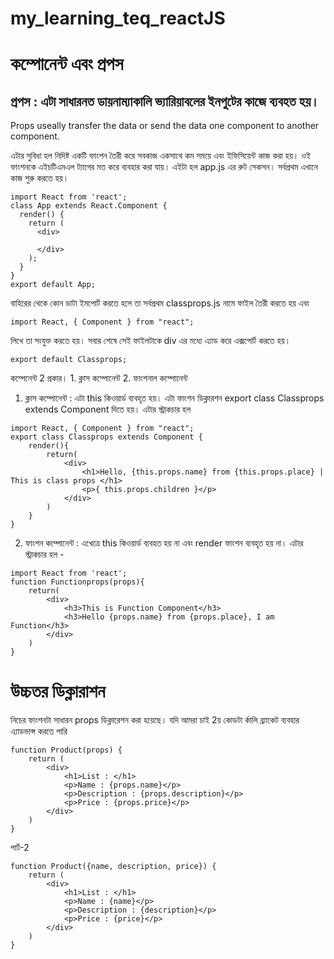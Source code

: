 # my_learning_teq_reactJS
#  কম্পোনেন্ট এবং প্রপস

## প্রপস : এটা সাধারনত ডায়নাম্যাকালি ভ্যারিয়াবলের ইনপুটের কাজে ব্যবহত হয়।

Props useally transfer the data or send the data one component to another component. 
 
 এটার সুবিধা হল নিদিষ্ট একটি ফাংশন তৈরী করে সবকাজ একসাথে কম সময়ে এবং ইফিসিয়েন্ট কাজ করা হয়। ওই ফাংশনকে এইচটিএমএল ট্যাগের মত করে ব্যবহার করা যায়।
এইটা হল ‍app.js এর রুট সেকসন। সর্বপ্রথম এখানে কাজ শুরু করতে হয়।
```
import React from 'react';
class App extends React.Component {
  render() {
    return (
      <div>
        
      </div>
    );
  }
}
export default App;
```
বাহিরের থেকে কোন ডাটা ইমপোর্ট করতে হলে তা সর্বপ্রথম classprops.js নামে ফাইল তৈরী করতে হয় এবং 
```
import React, { Component } from "react";
```
লিখে তা সংযুক্ত করতে হয়। সবার শেষে সেই ফাইলটাকে div এর মধ্যে  <Classprops/> এ্যাড করে এক্সপোর্ট করতে হয়।

```
export default Classprops;
```

কম্পেনেন্ট 2 প্রকার। 1. ক্লাস কম্পোনেন্ট 2. ফাংশনাল কম্পোনেন্ট
1. ক্লাস কম্পোনেন্ট : এটা this কিওয়ার্ড ব্যবহৃত হয়। এটা ফাংশন ডিক্লারশন export class Classprops extends Component দিতে হয়। এটার স্ট্রাকচার হল
```
import React, { Component } from "react";
export class Classprops extends Component {
    render(){
        return(
            <div>
                <h1>Hello, {this.props.name} from {this.props.place} | This is class props </h1>
                <p>{ this.props.children }</p>
            </div>
        )
    }
}
```
2. ফাংশন কম্পোনেন্ট : এখেত্রে this কিওয়ার্ড ব্যবহত হয় না এবং render ফাংশন ব্যবহৃত হয় না। এটার স্ট্রাকচার হল -
```
import React from 'react';
function Functionprops(props){
    return(
        <div>
            <h3>This is Function Component</h3>
            <h3>Hello {props.name} from {props.place}, I am Function</h3>
        </div>
    )
}
```

# উচ্চতর ডিক্লারাশন
নিচের ফাংশনটা সাধারন props ডিক্লারেশন করা হয়েছে। যদি আমরা চাই 2য় কোডটা র্কালি ব্র্যাকেট ব্যবহার এ্যাডভান্স করতে পারি
```
function Product(props) {
    return (
        <div>
            <h1>List : </h1>
            <p>Name : {props.name}</p>
            <p>Description : {props.description}</p>
            <p>Price : {props.price}</p>
        </div>
    )
}
```
পার্ট-2
```
function Product({name, description, price}) { 
    return (
        <div>
            <h1>List : </h1>
            <p>Name : {name}</p>
            <p>Description : {description}</p>
            <p>Price : {price}</p>
        </div>
    )
}
```




